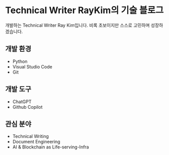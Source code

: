 # Technical Writer RayKim의 기술 블로그
개발하는 Technical Writer Ray Kim입니다. 비록 초보이지만 스스로 고민하며 성장하겠습니다.

## 개발 환경
- Python
- Visual Studio Code
- Git

## 개발 도구
- ChatGPT
- Github Copilot

## 관심 분야
- Technical Writing
- Document Engineering
- AI & Blockchain as Life-serving-Infra